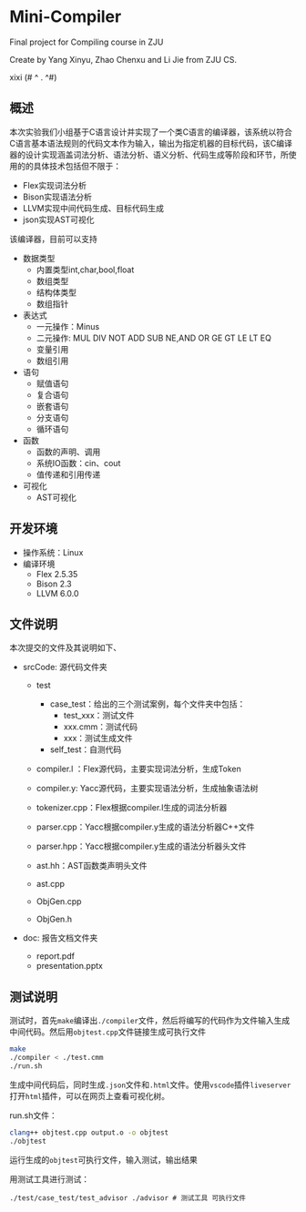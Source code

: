 # Mini-Compiler
Final project for Compiling course in ZJU

Create by Yang Xinyu, Zhao Chenxu and Li Jie from ZJU CS.

xixi (# ^ . ^#)

## 概述

  本次实验我们小组基于C语言设计并实现了一个类C语言的编译器，该系统以符合C语言基本语法规则的代码文本作为输入，输出为指定机器的目标代码，该C编译器的设计实现涵盖词法分析、语法分析、语义分析、代码生成等阶段和环节，所使用的的具体技术包括但不限于：

  - Flex实现词法分析
  - Bison实现语法分析
  - LLVM实现中间代码生成、目标代码生成
  - json实现AST可视化

  该编译器，目前可以支持

  - 数据类型
    - 内置类型int,char,bool,float
    - 数组类型
    - 结构体类型
    - 数组指针
  - 表达式
    - 一元操作：Minus
    - 二元操作: MUL DIV NOT ADD SUB NE,AND OR GE GT LE LT EQ
    - 变量引用
    - 数组引用
  - 语句
    - 赋值语句
    - 复合语句
    - 嵌套语句
    - 分支语句
    - 循环语句
  - 函数
    - 函数的声明、调用
    - 系统IO函数：cin、cout
    - 值传递和引用传递
  - 可视化
    - AST可视化

## 开发环境

- 操作系统：Linux
- 编译环境
  - Flex 2.5.35
  - Bison 2.3
  - LLVM 6.0.0

## 文件说明

本次提交的文件及其说明如下、

- srcCode: 源代码文件夹

  - test
    - case_test：给出的三个测试案例，每个文件夹中包括：
      - test_xxx：测试文件
      - xxx.cmm：测试代码
      - xxx：测试生成文件
    - self_test：自测代码

  - compiler.l ：Flex源代码，主要实现词法分析，生成Token
  - compiler.y: Yacc源代码，主要实现语法分析，生成抽象语法树
  - tokenizer.cpp：Flex根据compiler.l生成的词法分析器
  - parser.cpp：Yacc根据compiler.y生成的语法分析器C++文件
  - parser.hpp：Yacc根据compiler.y生成的语法分析器头文件
  - ast.hh：AST函数类声明头文件
  - ast.cpp
  - ObjGen.cpp
  - ObjGen.h

- doc: 报告文档文件夹
  - report.pdf
  - presentation.pptx


## 测试说明

测试时，首先`make`编译出`./compiler`文件，然后将编写的代码作为文件输入生成中间代码。然后用`objtest.cpp`文件链接生成可执行文件

```bash
make
./compiler < ./test.cmm
./run.sh
```

生成中间代码后，同时生成`.json`文件和`.html`文件。使用`vscode`插件`liveserver`打开`html`插件，可以在网页上查看可视化树。

run.sh文件：

```bash
clang++ objtest.cpp output.o -o objtest
./objtest
```
运行生成的`objtest`可执行文件，输入测试，输出结果

用测试工具进行测试：

```shell
./test/case_test/test_advisor ./advisor # 测试工具 可执行文件
```
